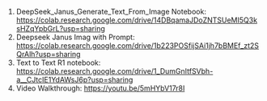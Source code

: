 1) DeepSeek_Janus_Generate_Text_From_Image Notebook: https://colab.research.google.com/drive/14DBqamaJDoZNTSUeMI5Q3ksHZqYpbGrL?usp=sharing
2) Deepseek Janus Imag with Prompt: https://colab.research.google.com/drive/1b223POSfijSAi1jh7bBMEf_zt2SQrAlh?usp=sharing
3) Text to Text R1 notebook: https://colab.research.google.com/drive/1_DumGnItfSVbh-a__CJtcIE1YdAWsJ6p?usp=sharing
4) Video Walkthrough: https://youtu.be/5mHYbV17r8I
